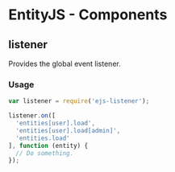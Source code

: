# EntityJS - Components

## listener

Provides the global event listener.

### Usage

```javascript
var listener = require('ejs-listener');

listener.on([
  'entities[user].load',
  'entities[user].load[admin]',
  'entities.load'
], function (entity) {
  // Do something.
});
```
